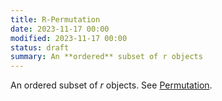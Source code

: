 ```yaml
---
title: R-Permutation
date: 2023-11-17 00:00
modified: 2023-11-17 00:00
status: draft
summary: An **ordered** subset of r objects
---
```


An ordered subset of $r$ objects. See [Permutation](permutation.md).